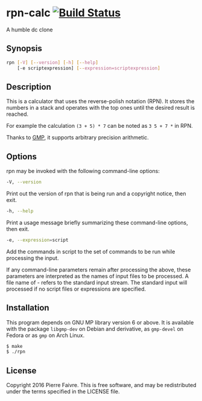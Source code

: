 # rpn-calc [![Build Status](https://travis-ci.org/pfaivre/rpn-calc.svg?branch=master)](https://travis-ci.org/pfaivre/rpn-calc)
A humble dc clone

## Synopsis
```sh
rpn [-V] [--version] [-h] [--help]
    [-e scriptexpression] [--expression=scriptexpression]
```

## Description
This is a calculator that uses the reverse-polish notation (RPN).
It stores the numbers in a stack and operates with the top ones until the 
desired result is reached.

For example the calculation `(3 + 5) * 7` can be noted as `3 5 + 7 *` in RPN.

Thanks to [GMP](https://gmplib.org/), it supports arbitrary precision 
arithmetic.

## Options
rpn may be invoked with the following command-line options:

```sh
-V, --version
```
Print out the version of rpn that is being run and a copyright notice, then 
exit.

```sh
-h, --help
```
Print a usage message briefly summarizing these command-line options, then exit.

```sh
-e, --expression=script
```
Add the commands in script to the set of commands to be run while processing 
the input.

If any command-line parameters remain after processing the above, these 
parameters are interpreted as the names of input files to be processed. A file 
name of - refers to the standard input stream. The standard input will 
processed if no script files or expressions are specified.

## Installation
This program depends on GNU MP library version 6 or above. It is available with 
the package `libgmp-dev` on Debian and derivative, as `gmp-devel` on Fedora or
as `gmp` on Arch Linux.

```sh
$ make
$ ./rpn
```

## License
Copyright 2016 Pierre Faivre. This is free software, and may be redistributed 
under the terms specified in the LICENSE file.
